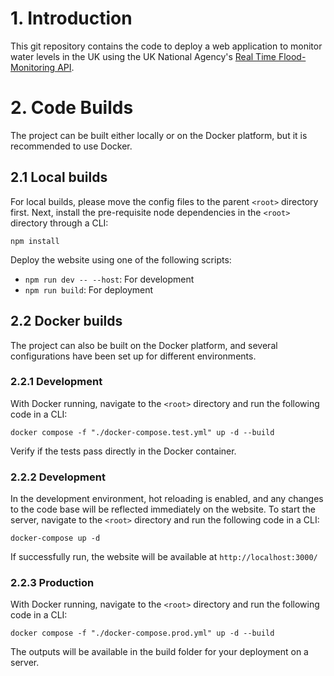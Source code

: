 # 1. Introduction
This git repository contains the code to deploy a web application to monitor water levels in the UK using the UK National Agency's [Real Time Flood-Monitoring API](https://environment.data.gov.uk/flood-monitoring/doc/reference).

# 2. Code Builds
The project can be built either locally or on the Docker platform, but it is recommended to use Docker.

## 2.1 Local builds
For local builds, please move the config files to the parent `<root>` directory first. Next, install the pre-requisite node dependencies in the `<root>` directory through a CLI:
```
npm install
```
Deploy the website using one of the following scripts:
- `npm run dev -- --host`: For development
- `npm run build`: For deployment

## 2.2 Docker builds
The project can also be built on the Docker platform, and several configurations have been set up for different environments. 

### 2.2.1 Development
With Docker running, navigate to the `<root>` directory and run the following code in a CLI:
```
docker compose -f "./docker-compose.test.yml" up -d --build 
```
Verify if the tests pass directly in the Docker container.

### 2.2.2 Development
In the development environment, hot reloading is enabled, and any changes to the code base will be reflected immediately on the website. To start the server, navigate to the `<root>` directory and run the following code in a CLI:
```
docker-compose up -d
```
If successfully run, the website will be available at `http://localhost:3000/`

### 2.2.3 Production
With Docker running, navigate to the `<root>` directory and run the following code in a CLI:
```
docker compose -f "./docker-compose.prod.yml" up -d --build 
```
The outputs will be available in the build folder for your deployment on a server.